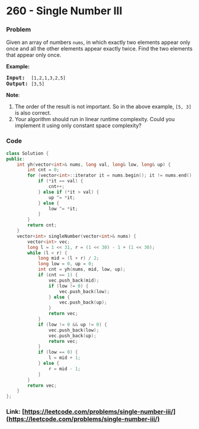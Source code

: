 # 260 - Single Number III

### Problem
<p>Given an array of numbers <code>nums</code>, in which exactly two elements appear only once and all the other elements appear exactly twice. Find the two elements that appear only once.</p>

<p><strong>Example:</strong></p>

<pre>
<strong>Input:</strong>  <code>[1,2,1,3,2,5]</code>
<strong>Output:</strong> <code>[3,5]</code></pre>

<p><b>Note</b>:</p>

<ol>
	<li>The order of the result is not important. So in the above example, <code>[5, 3]</code> is also correct.</li>
	<li>Your algorithm should run in linear runtime complexity. Could you implement it using only constant space complexity?</li>
</ol>

### Code
```cpp
class Solution {
public:
    int yh(vector<int>& nums, long val, long& low, long& up) {
        int cnt = 0;
        for (vector<int>::iterator it = nums.begin(); it != nums.end(); ++it) {
            if (*it == val) {
                cnt++;
            } else if (*it > val) {
                up ^= *it;
            } else {
                low ^= *it;
            }
        }
        return cnt;
    }
    vector<int> singleNumber(vector<int>& nums) {
        vector<int> vec;
        long l = 1 << 31, r = (1 << 30) - 1 + (1 << 30);
        while (l < r) {
            long mid = (l + r) / 2;
            long low = 0, up = 0;
            int cnt = yh(nums, mid, low, up);
            if (cnt == 1) {
                vec.push_back(mid);
                if (low != 0) {
                    vec.push_back(low);
                } else {
                    vec.push_back(up);
                }
                return vec;
            }
            if (low != 0 && up != 0) {
                vec.push_back(low);
                vec.push_back(up);
                return vec;
            }
            if (low == 0) {
                l = mid + 1;
            } else {
                r = mid - 1;
            }
        }
        return vec;
    }
};
```
### Link: [https://leetcode.com/problems/single-number-iii/](https://leetcode.com/problems/single-number-iii/)
